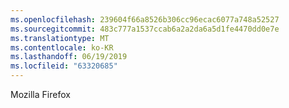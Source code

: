 ```yaml
---
ms.openlocfilehash: 239604f66a8526b306cc96ecac6077a748a52527
ms.sourcegitcommit: 483c777a1537ccab6a2a2da6a5d1fe4470dd0e7e
ms.translationtype: MT
ms.contentlocale: ko-KR
ms.lasthandoff: 06/19/2019
ms.locfileid: "63320685"
---
```

Mozilla Firefox